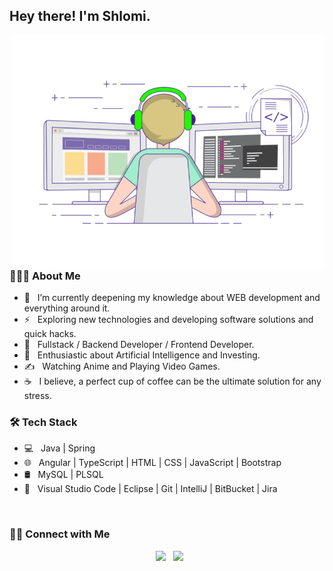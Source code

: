 <h2> Hey there! I'm Shlomi.</h2>
<img align="right" alt="GIF" src="https://raw.githubusercontent.com/devSouvik/devSouvik/master/gif3.gif" width="500"/>

<h3> 👨🏻‍💻 About Me </h3>

- 🔭 &nbsp; I’m currently deepening my knowledge about WEB development and everything around it.
- ⚡ &nbsp; Exploring new technologies and developing software solutions and quick hacks.
- 💼 &nbsp; Fullstack / Backend Developer / Frontend Developer.
- 🌱 &nbsp; Enthusiastic about Artificial Intelligence and Investing.
- ✍️ &nbsp; Watching Anime and Playing Video Games.
- ☕ &nbsp; I believe, a perfect cup of coffee can be the ultimate solution for any stress. 

<h3>🛠 Tech Stack</h3>

- 💻 &nbsp; Java | Spring
- 🌐 &nbsp; Angular | TypeScript | HTML | CSS | JavaScript | Bootstrap 
- 🛢 &nbsp; MySQL | PLSQL
- 🔧 &nbsp; Visual Studio Code | Eclipse | Git | IntelliJ | BitBucket | Jira

</br>

<h3> 🤝🏻 Connect with Me </h3>

<p align="center">
&nbsp; <a href="https://twitter.com/shlomi_kariti" target="_blank" rel="noopener noreferrer"><img src="https://img.icons8.com/plasticine/100/000000/twitter.png" width="50" /></a> 
&nbsp; <a href="https://www.linkedin.com/in/shlomi-kariti/" target="_blank" rel="noopener noreferrer"><img src="https://img.icons8.com/plasticine/100/000000/linkedin.png" width="50" /></a>
</p>
